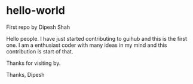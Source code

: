 # hello-world
First repo by Dipesh Shah

Hello people. I have just started contributing to guihub and this is the first one.
I am a enthusiast coder with many ideas in my mind and this contribution is start of that.

Thanks for visiting by.

Thanks,
Dipesh
